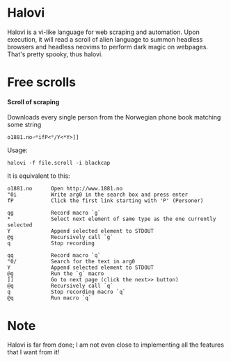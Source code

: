 # Halovi
Halovi is a vi-like language for web scraping and automation. Upon execution, it will read a scroll of alien language to summon headless browsers and headless neovims to perform dark magic on webpages. That's pretty spooky, thus halovi.

# Free scrolls

#### Scroll of scraping
Downloads every single person from the Norwegian phone book matching some string
```
o1881.no⏎⁰ifP<⁰/Y<*Y>]]
```

Usage:
```
halovi -f file.scroll -i blackcap
```

It is equivalent to this:
```
o1881.no      Open http://www.1881.no
"0i           Write arg0 in the search box and press enter
fP            Click the first link starting with 'P' (Personer)

qg            Record macro `g`
*             Select next element of same type as the one currently selected
Y             Append selected element to STDOUT
@g            Recursively call `g`
q             Stop recording

qq            Record macro `q`
"0/           Search for the text in arg0
Y             Append selected element to STDOUT
@g            Run the `g` macro
]]            Go to next page (click the next>> button)
@q            Recursively call `q`
q             Stop recording macro `q`
@q            Run macro `q`
```

# Note

Halovi is far from done; I am not even close to implementing all the features that I want from it!
